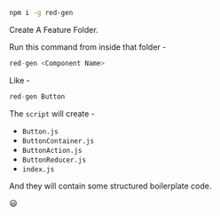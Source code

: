 ```sh
npm i -g red-gen  
```

Create A Feature Folder.

Run this command from inside that folder -

```javascript
red-gen <Component Name>
```

Like -

```javascript
red-gen Button
```

The `script` will create -
 * `Button.js`
 * `ButtonContainer.js`
 * `ButtonAction.js`
 * `ButtonReducer.js`
 * `index.js`

And they will contain some structured boilerplate code.

😃